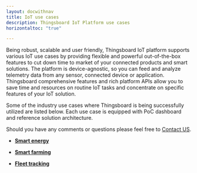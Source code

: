 ```yaml
---
layout: docwithnav
title: IoT use cases
description: Thingsboard IoT Platform use cases
horizontaltoc: "true"

--- 
```


Being robust, scalable and user friendly, Thingsboard IoT platform supports various IoT use cases by providing flexible and powerful out-of-the-box features to cut down time to market of your connected products and smart solutions. The platform is device-agnostic, so you can feed and analyze telemetry data from any sensor, connected device or application. Thingsboard comprehensive features and rich platform APIs allow you to save time and resources on routine IoT tasks and concentrate on specific features of your IoT solution.

Some of the industry use cases where Thingsboard is being successfully utilized are listed below. Each use case is equipped with PoC dashboard and reference solution architecture.

Should you have any comments or questions please feel free to [Contact US](/docs/contact-us/).

 - [**Smart energy**](/smart-energy/) 

 - [**Smart farming**](/smart-farming/) 

 - [**Fleet tracking**](/fleet-tracking/) 
